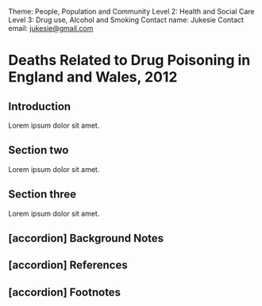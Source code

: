 Theme: People, Population and Community
Level 2: Health and Social Care
Level 3: Drug use, Alcohol and Smoking
Contact name: Jukesie
Contact email: jukesie@gmail.com

# Deaths Related to Drug Poisoning in England and Wales, 2012

## Introduction

Lorem ipsum dolor sit amet.

## Section two

Lorem ipsum dolor sit amet.

## Section three

Lorem ipsum dolor sit amet.

## [accordion] Background Notes

## [accordion] References

## [accordion] Footnotes
